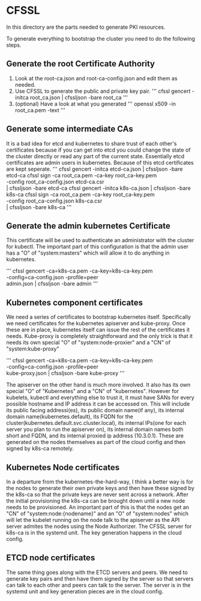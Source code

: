 # CFSSL
In this directory are the parts needed to generate PKI resources.

To generate everything to bootstrap the cluster you need to do the following steps.

## Generate the root Certificate Authority
1. Look at the root-ca.json and root-ca-config.json and edit them as needed.
2. Use CFSSL to generate the public and private key pair.
'''
cfssl gencert -initca root_ca.json | cfssljson -bare root_ca
'''
3. (optional) Have a look at what you generated
'''
openssl x509 -in root_ca.pem -text
'''

## Generate some intermediate CAs
It is a bad idea for etcd and kubernetes to share trust of each
other's certificates because if you can get into etcd you could change
the state of the cluster directly or read any part of the current
state.  Essentially etcd certificates are admin users in kubernetes.
Because of this etcd certificates are kept seperate.
'''
cfssl gencert -initca etcd-ca.json | cfssljson -bare etcd-ca
cfssl sign -ca root_ca.pem -ca-key root_ca-key.pem \
	-config root_ca-config.json etcd-ca.csr \
	| cfssljson -bare etcd-ca
cfssl gencert -initca k8s-ca.json | cfssljson -bare k8s-ca
cfssl sign -ca root_ca.pem -ca-key root_ca-key.pem \
	-config root_ca-config.json k8s-ca.csr \
	| cfssljson -bare k8s-ca
'''

## Generate the admin kubernetes Certificate
This certificate will be used to authenticate an administrator with
the cluster for kubectl. The important part of this configuration is
that the admin user has a "O" of "system:masters" which will allow it
to do anything in kubernetes.

'''
cfssl gencert -ca=k8s-ca.pem -ca-key=k8s-ca-key.pem \
	-config=ca-config.json -profile=peer \
	admin.json | cfssljson -bare admin
'''

## Kubernetes component certificates
We need a series of certificates to bootstrap kubernetes itself.
Specifically we need certificates for the kubernetes apiserver and
kube-proxy.  Once these are in place, kubernetes itself can issue the
rest of the certificates it needs.  Kube-proxy is completely
straightforward and the only trick is that it needs its own special
"O" of "system:node-proxier" and a "CN" of "system:kube-proxy"

'''
cfssl gencert -ca=k8s-ca.pem -ca-key=k8s-ca-key.pem \
	-config=ca-config.json -profile=peer \
	kube-proxy.json | cfssljson -bare kube-proxy
'''

The apiserver on the other hand is much more involved. It also has its
own special "O" of "Kubernetes" and a "CN" of "kubernetes". However
for kubelets, kubectl and everything else to trust it, it must have
SANs for every possible hostname and IP address it can be accessed on.
This will include its public facing addressi(es), its public domain
name(if any), its internal domain name(kubernetes.default), its FQDN
for the cluster(kubernetes.default.svc.cluster.local), its internal
IPs(one for each server you plan to run the apiserver on), its
internal domain names both short and FQDN, and its internal proxied ip
address (10.3.0.1). These are generated on the nodes themselves as
part of the cloud config and then signed by k8s-ca remotely.

## Kubernetes Node certificates
In a departure from the kubernetes-the-hard-way, I think a better way
is for the nodes to generate their own private keys and then have
these signed by the k8s-ca so that the private keys are never sent
across a network.  After the initial provisioning the k8s-ca can be
brought down until a new node needs to be provisioned.  An important
part of this is that the nodes get an "CN" of "system:node:{nodename}"
and an "O" of "system:nodes" which will let the kubelet running on the
node talk to the apiserver as the API server admites the nodes using
the Node Authorizer.  The CFSSL server for k8s-ca is in the systemd
unit. The key generation happens in the cloud config.

## ETCD node certificates
The same thing goes along with the ETCD servers and peers.  We need to
generate key pairs and then have them signed by the server so that
servers can talk to each other and peers can talk to the server. The
server is in the systemd unit and key generation pieces are in the
cloud config.
